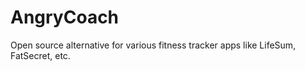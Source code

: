 # AngryCoach

Open source alternative for various fitness tracker apps like LifeSum, FatSecret, etc.

